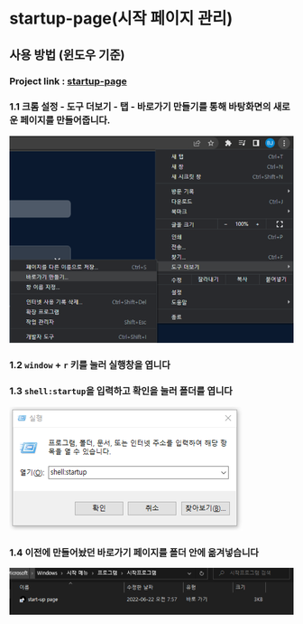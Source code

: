 # startup-page(시작 페이지 관리)

## 사용 방법 (윈도우 기준)

### Project link : [startup-page](https://startup-page-eta.vercel.app/)

### **1.1 크롬 설정 -  도구 더보기 -  탭 - 바로가기 만들기를 통해 바탕화면의 새로운 페이지를 만들어줍니다.**

![설정하기 이미지](./public/README/use.PNG)


### **1.2 `window` + `r` 키를 눌러 실행창을 엽니다**
### **1.3 `shell:startup`을 입력하고 확인을 눌러 폴더를 엽니다**


![설정하기2 이미지](./public/README/use2.PNG)


### **1.4 이전에 만들어놨던 바로가기 페이지를 폴더 안에 옮겨넣습니다**


![설정하기3 이미지](./public/README/use3.PNG)


